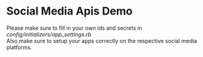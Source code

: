 # Social Media Apis Demo

Please make sure to fill in your own ids and secrets in *config/initializers/app_settings.rb* <br>
Also make sure to setup your apps correctly on the respective social media platforms.

